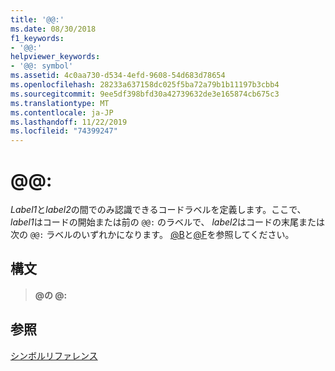 ```yaml
---
title: '@@:'
ms.date: 08/30/2018
f1_keywords:
- '@@:'
helpviewer_keywords:
- '@@: symbol'
ms.assetid: 4c0aa730-d534-4efd-9608-54d683d78654
ms.openlocfilehash: 28233a637158dc025f5ba72a79b1b11197b3cbb4
ms.sourcegitcommit: 9ee5df398bfd30a42739632de3e165874cb675c3
ms.translationtype: MT
ms.contentlocale: ja-JP
ms.lasthandoff: 11/22/2019
ms.locfileid: "74399247"
---
```

# <a name=""></a>\@\@:

*Label1*と*label2*の間でのみ認識できるコードラベルを定義します。ここで、 *label1*はコードの開始または前の `@@:` のラベルで、 *label2*はコードの末尾または次の `@@:` ラベルのいずれかになります。 [\@B](../../assembler/masm/at-b.md)と[\@F](../../assembler/masm/at-f.md)を参照してください。

## <a name="syntax"></a>構文

> **\@の \@:**

## <a name="see-also"></a>参照

[シンボルリファレンス](symbols-reference.md)
